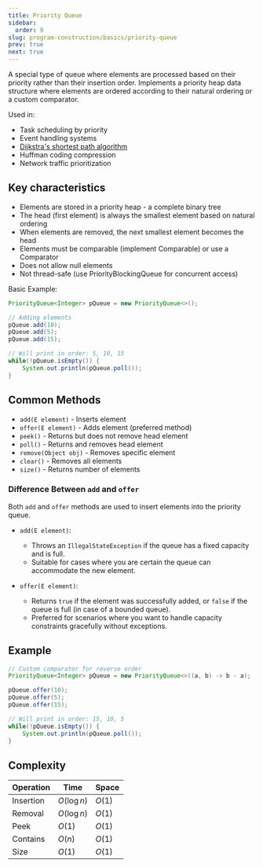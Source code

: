 ```yaml
---
title: Priority Queue
sidebar:
  order: 9
slug: program-construction/basics/priority-queue
prev: true
next: true
---
```


A special type of queue where elements are processed based on their priority
rather than their insertion order. Implements a priority heap data structure
where elements are ordered according to their natural ordering or a custom
comparator.

Used in:
- Task scheduling by priority
- Event handling systems
- [Dijkstra's shortest path algorithm](http://localhost:4321/data-structures-and-algorithms/algorithms/dijkstras-algorithm/)
- Huffman coding compression
- Network traffic prioritization

## Key characteristics

- Elements are stored in a priority heap - a complete binary tree
- The head (first element) is always the smallest element based on natural
  ordering
- When elements are removed, the next smallest element becomes the head
- Elements must be comparable (implement Comparable) or use a Comparator
- Does not allow null elements
- Not thread-safe (use PriorityBlockingQueue for concurrent access)

Basic Example:

```java
PriorityQueue<Integer> pQueue = new PriorityQueue<>();

// Adding elements
pQueue.add(10);
pQueue.add(5);
pQueue.add(15);

// Will print in order: 5, 10, 15
while(!pQueue.isEmpty()) {
    System.out.println(pQueue.poll());
}
```

## Common Methods

- `add(E element)` - Inserts element
- `offer(E element)` - Adds element (preferred method)
- `peek()` - Returns but does not remove head element
- `poll()` - Returns and removes head element
- `remove(Object obj)` - Removes specific element
- `clear()` - Removes all elements
- `size()` - Returns number of elements

### Difference Between `add` and `offer`

Both `add` and `offer` methods are used to insert elements into the priority queue.

- `add(E element)`:
  - Throws an `IllegalStateException` if the queue has a fixed capacity and is full.
  - Suitable for cases where you are certain the queue can accommodate the new element.

- `offer(E element)`:
  - Returns `true` if the element was successfully added, or `false` if the queue is full (in case of a bounded queue).
  - Preferred for scenarios where you want to handle capacity constraints gracefully without exceptions.

## Example

```java
// Custom comparator for reverse order
PriorityQueue<Integer> pQueue = new PriorityQueue<>((a, b) -> b - a);

pQueue.offer(10);
pQueue.offer(5);
pQueue.offer(15);

// Will print in order: 15, 10, 5
while(!pQueue.isEmpty()) {
    System.out.println(pQueue.poll());
}
```

## Complexity

| Operation | Time        | Space  |
| --------- | ----------- | ------ |
| Insertion | $O(\log n)$ | $O(1)$ |
| Removal   | $O(\log n)$ | $O(1)$ |
| Peek      | $O(1)$      | $O(1)$ |
| Contains  | $O(n)$      | $O(1)$ |
| Size      | $O(1)$      | $O(1)$ |
